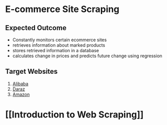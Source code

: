 # E-commerce Site Scraping
## Expected Outcome
- Constantly monitors certain ecommerce sites
- retrieves information about marked products
- stores retrieved information in a database
- calculates change in prices and predicts future change using regression
## Target Websites 
1. [Alibaba](https://www.alibaba.com/)
2. [Daraz](https://www.daraz.com.np/)
3. [Amazon](https://www.amazon.com/)

# [[Introduction to Web Scraping]]
